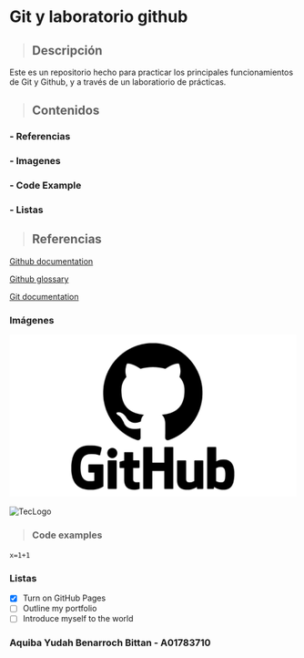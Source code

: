 # Git y laboratorio github

> ## Descripción

Este es un repositorio hecho para practicar los principales funcionamientos de Git y Github, y a través de un laboratiorio de prácticas.

> ## Contenidos
### - Referencias
### - Imagenes
### - Code Example
### - Listas

> ## Referencias
[Github documentation](https://docs.github.com/en)

[Github glossary](https://docs.github.com/en/get-started/learning-about-github/github-glossary)

[Git documentation](https://git-scm.com/doc)

### Imágenes
![GitHub-Logo](/GitHub-Logo.png)

![TecLogo](https://upload.wikimedia.org/wikipedia/commons/4/47/Logo_del_ITESM.svg)

> ### Code examples
```x=1+1```

### Listas 
- [x] Turn on GitHub Pages
- [ ] Outline my portfolio
- [ ] Introduce myself to the world

### Aquiba Yudah Benarroch Bittan - A01783710
